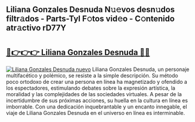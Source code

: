 ## Liliana Gonzales Desnuda N𝚞𝚎vos desn𝚞dos filtr𝚊dos - Parts-TyI F𝚘tos vid𝚎o - C𝚘ntenido atr𝚊ctivo rD77Y

# <h2><a href="http://mb3gib0.tromn.icu/?c=Liliana+Gonzales+Desnuda">🔗👉👉👉 Liliana Gonzales Desnuda 🔗🔗</a></h2>

[![Liliana Gonzales Desnuda nuevo](https://i.imgur.com/pEAQMta.gif)](http://mb3gib0.tromn.icu/?c=Liliana+Gonzales+Desnuda)
Liliana Gonzales Desnuda, un personaje multifacético y polémico, se resiste a la simple descripción. Su método poco ortodoxo de crear una persona en línea ha magnetizado y ofendido a los espectadores, estimulando debates sobre la expresión artística, la moralidad y las complejidades de las sociedades virtuales. A pesar de la incertidumbre de sus próximas acciones, su huella en la cultura en línea es imborrable. Con una dedicación inquebrantable y un encanto innegable, el viaje de Liliana Gonzales Desnuda en el universo en línea es interminable.
